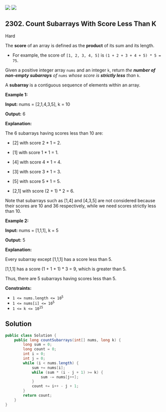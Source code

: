 [![](https://img.shields.io/github/stars/javadev/LeetCode-in-Java?label=Stars&style=flat-square)](https://github.com/javadev/LeetCode-in-Java)
[![](https://img.shields.io/github/forks/javadev/LeetCode-in-Java?label=Fork%20me%20on%20GitHub%20&style=flat-square)](https://github.com/javadev/LeetCode-in-Java/fork)

## 2302\. Count Subarrays With Score Less Than K

Hard

The **score** of an array is defined as the **product** of its sum and its length.

*   For example, the score of `[1, 2, 3, 4, 5]` is `(1 + 2 + 3 + 4 + 5) * 5 = 75`.

Given a positive integer array `nums` and an integer `k`, return _the **number of non-empty subarrays** of_ `nums` _whose score is **strictly less** than_ `k`.

A **subarray** is a contiguous sequence of elements within an array.

**Example 1:**

**Input:** nums = [2,1,4,3,5], k = 10

**Output:** 6

**Explanation:**

The 6 subarrays having scores less than 10 are:

- \[2] with score 2 \* 1 = 2.

- \[1] with score 1 \* 1 = 1.

- \[4] with score 4 \* 1 = 4.

- \[3] with score 3 \* 1 = 3.

- \[5] with score 5 \* 1 = 5.

- \[2,1] with score (2 + 1) \* 2 = 6.

Note that subarrays such as [1,4] and [4,3,5] are not considered because their scores are 10 and 36 respectively, while we need scores strictly less than 10.

**Example 2:**

**Input:** nums = [1,1,1], k = 5

**Output:** 5

**Explanation:**

Every subarray except [1,1,1] has a score less than 5.

[1,1,1] has a score (1 + 1 + 1) \* 3 = 9, which is greater than 5.

Thus, there are 5 subarrays having scores less than 5. 

**Constraints:**

*   <code>1 <= nums.length <= 10<sup>5</sup></code>
*   <code>1 <= nums[i] <= 10<sup>5</sup></code>
*   <code>1 <= k <= 10<sup>15</sup></code>

## Solution

```java
public class Solution {
    public long countSubarrays(int[] nums, long k) {
        long sum = 0;
        long count = 0;
        int i = 0;
        int j = 0;
        while (i < nums.length) {
            sum += nums[i];
            while (sum * (i - j + 1) >= k) {
                sum -= nums[j++];
            }
            count += i++ - j + 1;
        }
        return count;
    }
}
```